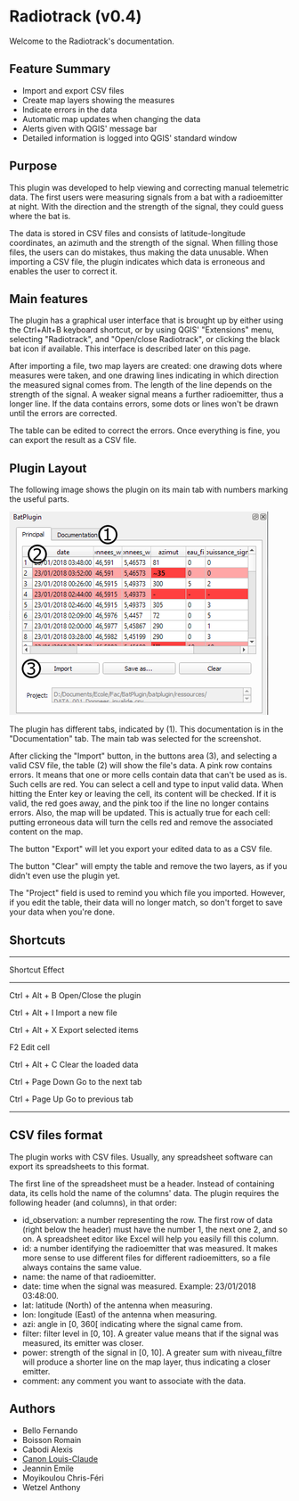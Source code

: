 # Radiotrack (v0.4)

Welcome to the Radiotrack's documentation.

## Feature Summary

- Import and export CSV files
- Create map layers showing the measures
- Indicate errors in the data
- Automatic map updates when changing the data
- Alerts given with QGIS' message bar
- Detailed information is logged into QGIS' standard window

## Purpose

This plugin was developed to help viewing and correcting manual
telemetric data. The first users were measuring signals from a bat
with a radioemitter at night. With the direction and the strength of
the signal, they could guess where the bat is.

The data is stored in CSV files and consists of latitude-longitude
coordinates, an azimuth and the strength of the signal. When filling
those files, the users can do mistakes, thus making the data unusable.
When importing a CSV file, the plugin indicates which data is
erroneous and enables the user to correct it.

## Main features

The plugin has a graphical user interface that is brought up by either
using the Ctrl+Alt+B keyboard shortcut, or by using QGIS' "Extensions"
menu, selecting "Radiotrack", and "Open/close Radiotrack", or clicking
the black bat icon if available. This interface is described later on
this page.

After importing a file, two map layers are created: one drawing dots
where measures were taken, and one drawing lines indicating in which
direction the measured signal comes from. The length of the line
depends on the strength of the signal. A weaker signal means a further
radioemitter, thus a longer line. If the data contains errors, some
dots or lines won't be drawn until the errors are corrected.

The table can be edited to correct the errors. Once everything is
fine, you can export the result as a CSV file.

## Plugin Layout

The following image shows the plugin on its main tab with numbers
marking the useful parts.

![Plugin layout](Documentation/images/main.png)

The plugin has different tabs, indicated by (1). This documentation is
in the "Documentation" tab. The main tab was selected for the
screenshot.

After clicking the "Import" button, in the buttons area (3), and
selecting a valid CSV file, the table (2) will show the file's data. A
pink row contains errors. It means that one or more cells contain data
that can't be used as is. Such cells are red. You can select a cell
and type to input valid data. When hitting the Enter key or leaving
the cell, its content will be checked. If it is valid, the red goes
away, and the pink too if the line no longer contains errors. Also,
the map will be updated. This is actually true for each cell: putting
erroneous data will turn the cells red and remove the associated
content on the map.

The button "Export" will let you export your edited data to as a CSV
file.

The button "Clear" will empty the table and remove the two layers, as
if you didn't even use the plugin yet.

The "Project" field is used to remind you which file you imported.
However, if you edit the table, their data will no longer match, so
don't forget to save your data when you're done.

## Shortcuts

---------------- -------------------------------------
Shortcut         Effect
---------------- -------------------------------------
Ctrl + Alt + B   Open/Close the plugin

Ctrl + Alt + I   Import a new file

Ctrl + Alt + X   Export selected items

F2               Edit cell

Ctrl + Alt + C   Clear the loaded data

Ctrl + Page Down Go to the next tab

Ctrl + Page Up   Go to previous tab
---------------- -------------------------------------

## CSV files format

The plugin works with CSV files. Usually, any spreadsheet software can
export its spreadsheets to this format.

The first line of the spreadsheet must be a header. Instead of
containing data, its cells hold the name of the columns' data. The
plugin requires the following header (and columns), in that order:

- id_observation: a number representing the row. The first row of data
  (right below the header) must have the number 1, the next one 2, and
  so on. A spreadsheet editor like Excel will help you easily fill
  this column.
- id: a number identifying the radioemitter that was measured. It
  makes more sense to use different files for different radioemitters,
  so a file always contains the same value.
- name: the name of that radioemitter.
- date: time when the signal was measured. Example: 23/01/2018
  03:48:00.
- lat: latitude (North) of the antenna when measuring.
- lon: longitude (East) of the antenna when measuring.
- azi: angle in [0, 360[ indicating where the signal came from.
- filter: filter level in [0, 10]. A greater value means that if the
  signal was measured, its emitter was closer.
- power: strength of the signal in [0, 10]. A greater sum with
  niveau_filtre will produce a shorter line on the map layer, thus
  indicating a closer emitter.
- comment: any comment you want to associate with the data.

## Authors

- Bello Fernando
- Boisson Romain
- Cabodi Alexis
- [Canon Louis-Claude](http://lccanon.free.fr/)
- Jeannin Emile
- Moyikoulou Chris-Féri
- Wetzel Anthony
